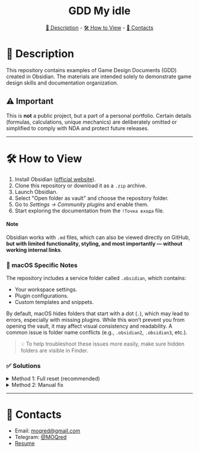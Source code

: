 <h1 align="center">GDD My idle</h1>
<p align="center"><a href="#-description">📖 Description</a> - <a href="#-how-to-view">🛠 How to View</a> - <a href="#-contacts">📧 Contacts</a></p>

# 📖 Description
This repository contains examples of Game Design Documents (GDD) created in Obsidian. The materials are intended solely to demonstrate game design skills and documentation organization.

## ⚠ Important
This is **not** a public project, but a part of a personal portfolio. Certain details (formulas, calculations, unique mechanics) are deliberately omitted or simplified to comply with NDA and protect future releases.

---

# 🛠 How to View

1.  Install Obsidian (<a href="https://obsidian.md/">official website</a>).
2.  Clone this repository or download it as a `.zip` archive.
3.  Launch Obsidian.
4.  Select "Open folder as vault" and choose the repository folder.
5.  Go to *Settings → Community plugins* and enable them.
6.  Start exploring the documentation from the `!Точка входа` file.

#### Note
Obsidian works with `.md` files, which can also be viewed directly on GitHub, **but with limited functionality, styling, and most importantly — without working internal links**.

### 🔧 macOS Specific Notes
The repository includes a service folder called `.obsidian`, which contains:
*   Your workspace settings.
*   Plugin configurations.
*   Custom templates and snippets.

By default, macOS hides folders that start with a dot (`.`), which may lead to errors, especially with missing plugins. While this won’t prevent you from opening the vault, it may affect visual consistency and readability. A common issue is folder name conflicts (e.g., `.obsidian2`, `.obsidian3`, etc.).
> 💡 To help troubleshoot these issues more easily, make sure hidden folders are visible in Finder.

### ✅ Solutions
<details>
<summary>Method 1: Full reset (recommended)</summary>
1.  Delete the entire vault folder (the one with duplicate `.obsidian` folders).  
2.  Re-clone the repository.  
3.  Only then open the folder in Obsidian.
</details>

<details>
<summary>Method 2: Manual fix</summary>
1.  Close Obsidian.  
2.  Delete the local `.obsidian` folder.  
3.  Rename `.obsidian2` to `.obsidian`.  
4.  Reopen the vault in Obsidian.
</details>

---

# 📧 Contacts
*  Email: moqred@gmail.com  
*  Telegram: [@MOQred](https://t.me/MOQred)  
*  [Resume](https://disk.yandex.ru/d/vWeFtHvo0KuRvg)
